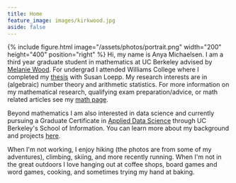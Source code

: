 ```yaml
---
title: Home
feature_image: images/kirkwood.jpg 
aside: false
---
```


{% include figure.html image="/assets/photos/portrait.png"  width="200" height="400" position="right" %}
Hi, my name is Anya Michaelsen. I am a third year graduate student in mathematics at UC Berkeley advised by [Melanie Wood](http://people.math.harvard.edu/~mmwood/).
For undergrad I attended Williams College where I completed my [thesis](/research) with Susan Loepp.
My research interests are in (algebraic) number theory and arithmetic statistics. For more information on my mathematical research, qualifying exam preparation/advice, or math related articles see my [math page](/math).

Beyond mathematics I am also interested in data science and currently pursuing a Graduate Certificate in [Applied Data Science](https://www.ischool.berkeley.edu/programs/data-science-certificate) through UC Berkeley's School of Information. You can learn more about my background and projects [here](/datascience).

When I'm not working, I enjoy hiking (the photos are from some of my adventures), climbing, skiing, and more recently running. When I'm not in the great outdoors I love hanging out at coffee shops, board games and word games, cooking, and sometimes trying my hand at baking. 

